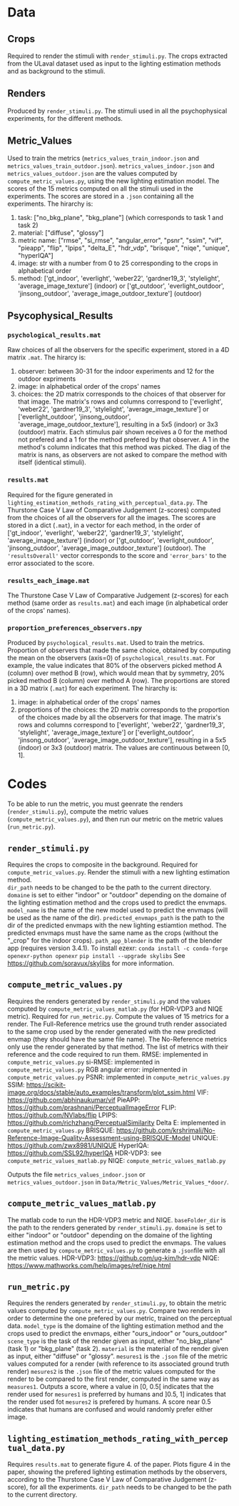 # Data

## Crops
Required to render the stimuli with ``render_stimuli.py``.
The crops extracted from the ULaval dataset used as input to the lighting estimation methods and as background to the stimuli.

## Renders
Produced by ``render_stimuli.py``.
The stimuli used in all the psychophysical experiments, for the different methods.

## Metric_Values
Used to train the metrics (``metrics_values_train_indoor.json`` and ``metrics_values_train_outdoor.json``).  ``metrics_values_indoor.json`` and ``metrics_values_outdoor.json`` are the values computed by ``compute_metric_values.py``, using the new lighting estimation model.
The scores of the 15 metrics computed on all the stimuli used in the experiments.  The scores are stored in a ``.json`` containing all the experiments.  The hirarchy is:
1. task: ["no_bkg_plane", "bkg_plane"] (which corresponds to task 1 and task 2)
2. material: ["diffuse", "glossy"]
3. metric name: ["rmse", "si_rmse", "angular_error", "psnr", "ssim", "vif", "pieapp", "flip", "lpips", "delta_E", "hdr_vdp", "brisque", "niqe", "unique", "hyperIQA"]
4. image: str with a number from 0 to 25 corresponding to the crops in alphabetical order
5. method: ['gt_indoor', 'everlight', 'weber22', 'gardner19_3', 'stylelight', 'average_image_texture'] (indoor) or ['gt_outdoor', 'everlight_outdoor', 'jinsong_outdoor', 'average_image_outdoor_texture'] (outdoor)

## Psycophysical_Results
### ``psychological_results.mat``
Raw choices of all the observers for the specific experiment, stored in a 4D matrix ``.mat``.  The hirarcy is:
1. observer: between 30-31 for the indoor experiments and 12 for the outdoor expriments
2. image: in alphabetical order of the crops' names
3. choices: the 2D matrix corresponds to the choices of that observer for that image.  The matrix's rows and columns correspond to ['everlight', 'weber22', 'gardner19_3', 'stylelight', 'average_image_texture'] or ['everlight_outdoor', 'jinsong_outdoor', 'average_image_outdoor_texture'], resulting in a 5x5 (indoor) or 3x3 (outdoor) matrix.  Each stimulus pair shown receives a 0 for the method not prefered and a 1 for the method prefered by that observer.  A 1 in the method's column indicates that this method was picked.  The diag of the matrix is nans, as observers are not asked to compare the method with itself (identical stimuli).

### ``results.mat``
Required for the figure generated in ``lighting_estimation_methods_rating_with_perceptual_data.py``.
The Thurstone Case V Law of Comparative Judgement (z-scores) computed from the choices of all the observers for all the images.  The scores are stored in a dict (``.mat``), in a vector for each method, in the order of ['gt_indoor', 'everlight', 'weber22', 'gardner19_3', 'stylelight', 'average_image_texture'] (indoor) or ['gt_outdoor', 'everlight_outdoor', 'jinsong_outdoor', 'average_image_outdoor_texture'] (outdoor).  The ``'resultsOverall'`` vector corresponds to the score and ``'error_bars'`` to the error associated to the score.

### ``results_each_image.mat``
The Thurstone Case V Law of Comparative Judgement (z-scores) for each method (same order as ``results.mat``) and each image (in alphabetical order of the crops' names).

### ``proportion_preferences_observers.npy``
Produced by ``psychological_results.mat``.  Used to train the metrics.
Proportion of observers that made the same choice, obtained by computing the mean on the observers (axis=0) of ``psychological_results.mat``.  For example, the value indicates that 80% of the observers picked method A (column) over method B (row), which would mean that by symmetry, 20% picked method B (column) over method A (row).
The proportions are stored in a 3D matrix (``.mat``) for each experiment.  The hirarchy is:
1. image: in alphabetical order of the crops' names
2. proportions of the choices: the 2D matrix corresponds to the proportion of the choices made by all the observers for that image.  The matrix's rows and columns correspond to ['everlight', 'weber22', 'gardner19_3', 'stylelight', 'average_image_texture'] or ['everlight_outdoor', 'jinsong_outdoor', 'average_image_outdoor_texture'], resulting in a 5x5 (indoor) or 3x3 (outdoor) matrix.  The values are continuous between [0, 1].


# Codes
To be able to run the metric, you must geenrate the renders (``render_stimuli.py``), compute the metric values (``compute_metric_values.py``), and then run our metric on the metric values (``run_metric.py``).

## ``render_stimuli.py``
Requires the crops to composite in the background.
Required for ``compute_metric_values.py``.
Render the stimuli with a new lighting estimation method.  
``dir_path`` needs to be changed to be the path to the current directory.
``domaine`` is set to either "indoor" or "outdoor" depending on the domaine of the lighting estimation method and the crops used to predict the envmaps.
``model_name`` is the name of the new model used to predict the envmaps (will be used as the name of the dir).
``predicted_envmaps_path`` is the path to the dir of the predicted envmaps with the new lighting estiamtion method.  The predicted envmaps must have the same name as the crops (without the "_crop" for the indoor crops).
``path_app_blender`` is the path of the blender app (requires version 3.4.1).
To install ezexr:
``conda install -c conda-forge openexr-python openexr``
``pip install --upgrade skylibs``
See https://github.com/soravux/skylibs for more information.

## ``compute_metric_values.py``
Requires the renders generated by ``render_stimuli.py`` and the values computed by ``compute_metric_values_matlab.py`` (for HDR-VDP3 and NIQE metric).
Required for ``run_metric.py``.
Compute the values of 15 metrics for a render.  The Full-Reference metrics use the ground truth render associated to the same crop used by the render generated with the new predicted envmap (they should have the same file name).  The No-Reference metrics only use the render generated by that method.
The list of metrics with their reference and the code required to run them.
RMSE: implemented in ``compute_metric_values.py``
si-RMSE: implemented in ``compute_metric_values.py``
RGB angular error: implemented in ``compute_metric_values.py``
PSNR: implemented in ``compute_metric_values.py``
SSIM: https://scikit-image.org/docs/stable/auto_examples/transform/plot_ssim.html
VIF: https://github.com/abhinaukumar/vif
PieAPP: https://github.com/prashnani/PerceptualImageError
FLIP: https://github.com/NVlabs/flip
LPIPS: https://github.com/richzhang/PerceptualSimilarity
Delta E: implemented in ``compute_metric_values.py``
BRISQUE: https://github.com/krshrimali/No-Reference-Image-Quality-Assessment-using-BRISQUE-Model
UNIQUE: https://github.com/zwx8981/UNIQUE
HyperIQA: https://github.com/SSL92/hyperIQA
HDR-VDP3: see ``compute_metric_values_matlab.py``
NIQE: ``compute_metric_values_matlab.py``


Outputs the file ``metrics_values_indoor.json`` or ``metrics_values_outdoor.json`` in ``Data/Metric_Values/Metric_Values_*door/``.

## ``compute_metric_values_matlab.py``
The matlab code to run the HDR-VDP3 metric and NIQE.
``baseFolder_dir`` is the path to the renders generated by ``render_stimuli.py``.
``domaine`` is set to either "indoor" or "outdoor" depending on the domaine of the lighting estimation method and the crops used to predict the envmaps.
The values are then used by ``compute_metric_values.py`` to generate a ``.json``file with all the metric values.
HDR-VDP3: https://github.com/ug-kim/hdr-vdp
NIQE: https://www.mathworks.com/help/images/ref/niqe.html



## ``run_metric.py``
Requires the renders generated by ``render_stimuli.py``, to obtain the metric values computed by ``compute_metric_values.py``.
Compare two renders in order to determine the one prefered by our metric, trained on the perceptual data.
``model_type`` is the domaine of the lighting estimation method and the crops used to predict the envmaps, either "ours_indoor" or "ours_outdoor"
``scene_type`` is the task of the render given as input, either "no_bkg_plane" (task 1) or "bkg_plane" (task 2).
``material`` is the material of the render given as input, either "diffuse" or "glossy".
``mesures1`` is the ``.json`` file of the metric values computed for a render (with reference to its associated ground truth render)
``mesures2`` is the ``.json`` file of the metric values computed for the render to be compared to the first render, computed in the same way as ``measures1``.
Outputs a score, where a value in [0, 0.5[ indicates that the render used for ``mesures1`` is preferred by humans and ]0.5, 1] indicates that the render used fot ``mesures2`` is prefered by humans.  A score near 0.5 indicates that humans are confused and would randomly prefer either image.




## ``lighting_estimation_methods_rating_with_perceptual_data.py``
Requires ``results.mat`` to generate figure 4. of the paper.
Plots figure 4 in the paper, showing the prefered lighting estimation methods by the observers, according to the Thurstone Case V Law of Comparative Judgement (z-score), for all the experiments.
``dir_path`` needs to be changed to be the path to the current directory.


